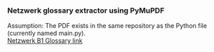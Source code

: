 <h3>Netzwerk glossary extractor using PyMuPDF</h3>
Assumption: The PDF exists in the same repository as the Python file (currently named main.py).
</br>
<a href="https://www.thelanguageoffice.com/wp-content/uploads/2018/09/B1-Glossary.pdf">Netzwerk B1 Glossary link</a>

